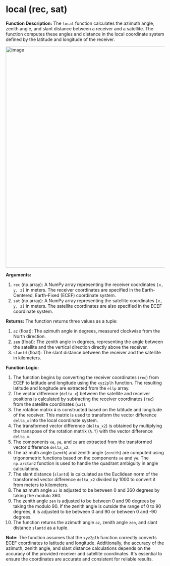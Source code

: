 # local (rec, sat)

**Function Description:**
The `local` function calculates the azimuth angle, zenith angle, and slant distance between a receiver and a satellite. The function computes these angles and distance in the local coordinate system defined by the latitude and longitude of the receiver.

<img width="700" alt="image" src="https://github.com/sudeyaprak/local/assets/119863892/76e8839c-8ede-492a-8c59-7f99b66a82b2">

**Arguments:**
1. `rec` (np.array): A NumPy array representing the receiver coordinates `[x, y, z]` in meters. The receiver coordinates are specified in the Earth-Centered, Earth-Fixed (ECEF) coordinate system.
2. `sat` (np.array): A NumPy array representing the satellite coordinates `[x, y, z]` in meters. The satellite coordinates are also specified in the ECEF coordinate system.

**Returns:**
The function returns three values as a tuple:
1. `az` (float): The azimuth angle in degrees, measured clockwise from the North direction.
2. `zen` (float): The zenith angle in degrees, representing the angle between the satellite and the vertical direction directly above the receiver.
3. `slantd` (float): The slant distance between the receiver and the satellite in kilometers.

**Function Logic:**
1. The function begins by converting the receiver coordinates (`rec`) from ECEF to latitude and longitude using the `xyz2plh` function. The resulting latitude and longitude are extracted from the `ellp` array.
2. The vector difference (`delta_x`) between the satellite and receiver positions is calculated by subtracting the receiver coordinates (`rec`) from the satellite coordinates (`sat`).
3. The rotation matrix `A` is constructed based on the latitude and longitude of the receiver. This matrix is used to transform the vector difference `delta_x` into the local coordinate system.
4. The transformed vector difference (`delta_x2`) is obtained by multiplying the transpose of the rotation matrix (`A.T`) with the vector difference `delta_x`.
5. The components `xe`, `ye`, and `ze` are extracted from the transformed vector difference `delta_x2`.
6. The azimuth angle (`azmth`) and zenith angle (`zenith`) are computed using trigonometric functions based on the components `xe` and `ye`. The `np.arctan2` function is used to handle the quadrant ambiguity in angle calculations.
7. The slant distance (`slantd`) is calculated as the Euclidean norm of the transformed vector difference `delta_x2` divided by 1000 to convert it from meters to kilometers.
8. The azimuth angle `az` is adjusted to be between 0 and 360 degrees by taking the modulo 360.
9. The zenith angle `zen` is adjusted to be between 0 and 90 degrees by taking the modulo 90. If the zenith angle is outside the range of 0 to 90 degrees, it is adjusted to be between 0 and 90 or between 0 and -90 degrees.
10. The function returns the azimuth angle `az`, zenith angle `zen`, and slant distance `slantd` as a tuple.

**Note:**
The function assumes that the `xyz2plh` function correctly converts ECEF coordinates to latitude and longitude. Additionally, the accuracy of the azimuth, zenith angle, and slant distance calculations depends on the accuracy of the provided receiver and satellite coordinates. It's essential to ensure the coordinates are accurate and consistent for reliable results.
